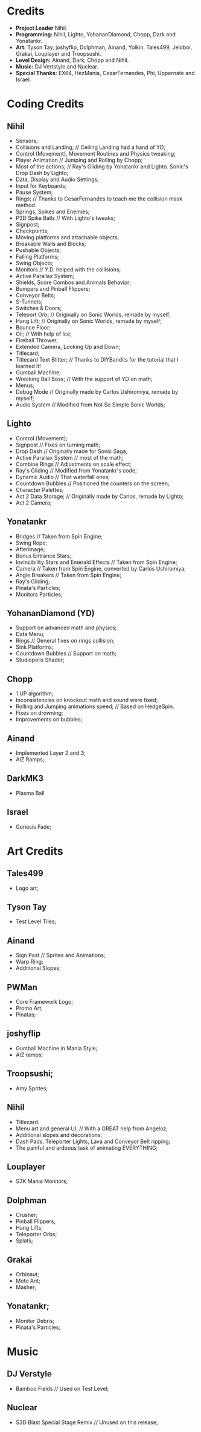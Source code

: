 # Credits

- **Project Leader** Nihil.
- **Programming:** Nihil, Lighto, YohananDiamond, Chopp, Dark and Yonatankr.
- **Art:** Tyson Tay, joshyflip, Dolphman, Ainand, Yolkin, Tales499, Jeloboi, Grakai, Louplayer and Troopsushi.
- **Level Design:** Ainand, Dark, Chopp and Nihil.
- **Music:** DJ Vertstyle and Nuclear.
- **Special Thanks:** EX64, HezMania, CesarFernandes, Phi, Uppernate and Israel.




# Coding Credits

## Nihil
  - Sensors;
  - Collisions and Landing; // Ceiling Landing had a hand of YD;
  - Control (Movement), Movement Routines and Physics tweaking;
  - Player Animation // Jumping and Rolling by Chopp;
  - Most of the actions; // Ray's Gliding by Yonatankr and Lighto. Sonic's Drop Dash by Lighto;
  - Data, Display and Audio Settings;
  - Input for Keyboards;
  - Pause System;
  - Rings; // Thanks to CesarFernandes to teach me the collision mask method.
  - Springs, Spikes and Enemies;
  - P3D Spike Balls // With Lighto's tweaks;
  - Signpost;
  - Checkpoints;
  - Moving platforms and attachable objects;
  - Breakable Walls and Blocks;
  - Pushable Objects;
  - Falling Platforms;
  - Swing Objects;
  - Monitors // Y.D. helped with the collisions;
  - Active Parallax System;
  - Shields, Score Combos and Animals Behavior;
  - Bumpers and Pinball Flippers;
  - Conveyor Belts;
  - S-Tunnels;
  - Switches & Doors;
  - Teleport Orb; // Originally on Sonic Worlds, remade by myself;
  - Hang Lift; // Originally on Sonic Worlds, remade by myself;
  - Bounce Floor;
  - Oil; // With help of Ice;
  - Fireball Thrower;
  - Extended Camera, Looking Up and Down;
  - Titlecard;
  - Titlecard Text Blitter; // Thanks to DIYBandits for the tutorial that I learned it!
  - Gumball Machine;
  - Wrecking Ball Boss; // With the support of YD on math;
  - Menus;
  - Debug Mode // Originally made by Carlos Ushiromiya, remade by myself;
  - Audio System // Modified from Not So Simple Sonic Worlds;

## Lighto
  - Control (Movement);
  - Signpost // Fixes on turning math;
  - Drop Dash // Originally made for Sonic Saga;
  - Active Parallax System // most of the math;
  - Combine Rings // Adjustments on scale effect;
  - Ray's Gliding // Modified from Yonatankr's code;
  - Dynamic Audio // That waterfall ones;
  - Countdown Bubbles // Positioned the counters on the screen;
  - Character Palettes;
  - Act 2 Data Storage; // Originally made by Carlos, remade by Lighto;
  - Act 2 Camera;

## Yonatankr
  - Bridges // Taken from Spin Engine;
  - Swing Rope;
  - Afterimage;
  - Bonus Entrance Stars; 
  - Invincibility Stars and Emerald Effects // Taken from Spin Engine;
  - Camera // Taken from Spin Engine, converted by Carlos Ushiromiya;
  - Angle Breakers // Taken from Spin Engine;
  - Ray's Gliding;
  - Pinata's Particles;
  - Monitors Particles;

## YohananDiamond (YD)
  - Support on advanced math and physics;
  - Data Menu;
  - Rings // General fixes on rings collision;
  - Sink Platforms;
  - Countdown Bubbles // Support on math;
  - Studiopolis Shader;

## Chopp
  - 1 UP algorithm;
  - Inconsistencies on knockout math and sound were fixed;
  - Rolling and Jumping animations speed; // Based on HedgeSpin.
  - Fixes on drowning;
  - Improvements on bubbles;

## Ainand
  - Implemented Layer 2 and 3;
  - AIZ Ramps;

## DarkMK3
  - Plasma Ball

## Israel
  - Genesis Fade;

# Art Credits

## Tales499
- Logo art;

## Tyson Tay
  - Test Level Tiles;

## Ainand
  - Sign Post // Sprites and Animations;
  - Warp Ring;
  - Additional Slopes;

## PWMan
  - Core Framework Logo;
  - Promo Art;
  - Pinatas;

## joshyflip
  - Gumball Machine in Mania Style;
  - AIZ ramps;

## Troopsushi;
  - Amy Sprites;

## Nihil
  - Titlecard.
  - Menu art and general UI; // With a GREAT help from Angeloz;
  - Additional slopes and decorations;
  - Dash Pads, Teleporter Lights, Lava and Conveyor Belt ripping;
  - The painful and arduous task of animating EVERYTHING;

## Louplayer
  - S3K Mania Monitors;

## Dolphman
  - Crusher;
  - Pinball Flippers, 
  - Hang Lifts;
  - Teleporter Orbs;
  - Splats;

## Grakai
  - Orbinaut;
  - Moto Ant;
  - Masher;

## Yonatankr;
  - Monitor Debris;
  - Pinata's Particles;

# Music

## DJ Verstyle
  - Bamboo Fields // Used on Test Level;

## Nuclear
  - S3D Blast Special Stage Remix // Unused on this release;

